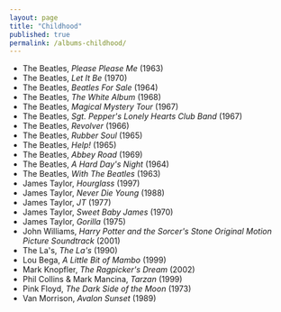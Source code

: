 ```yaml
---
layout: page
title: "Childhood"
published: true
permalink: /albums-childhood/
---
```


* The Beatles, *Please Please Me* (1963)
* The Beatles, *Let It Be* (1970)
* The Beatles, *Beatles For Sale* (1964)
* The Beatles, *The White Album* (1968)
* The Beatles, *Magical Mystery Tour* (1967)
* The Beatles, *Sgt. Pepper's Lonely Hearts Club Band* (1967)
* The Beatles, *Revolver* (1966)
* The Beatles, *Rubber Soul* (1965)
* The Beatles, *Help!* (1965)
* The Beatles, *Abbey Road* (1969)
* The Beatles, *A Hard Day's Night* (1964)
* The Beatles, *With The Beatles* (1963)
* James Taylor, *Hourglass* (1997)
* James Taylor, *Never Die Young* (1988)
* James Taylor, *JT* (1977)
* James Taylor, *Sweet Baby James* (1970)
* James Taylor, *Gorilla* (1975)
* John Williams, *Harry Potter and the Sorcer's Stone Original Motion Picture Soundtrack* (2001)
* The La's, *The La's* (1990)
* Lou Bega, *A Little Bit of Mambo* (1999)
* Mark Knopfler, *The Ragpicker's Dream* (2002)
* Phil Collins & Mark Mancina, *Tarzan* (1999)
* Pink Floyd, *The Dark Side of the Moon* (1973)
* Van Morrison, *Avalon Sunset* (1989)
